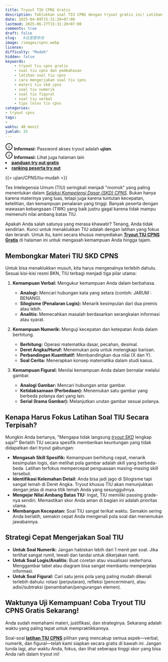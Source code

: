 ```yaml
---
title: Tryout TIU CPNS Gratis
description: Taklukkan soal TIU CPNS dengan tryout gratis ini! Latihan soal TIU terbaru (numerik, figural, verbal) lengkap dengan pembahasan dan tips cepat. Siap capai skor tinggi
date: 2025-04-09T15:31:20+07:00
lastmod: 2025-06-27T15:31:20+07:00
comments: true
draft: false 
slug:   #这里要修改
image: /images/cpns.webp
license: 
difficulty: "Mudah"
hidden: false
keywords: 
    - tryout tiu cpns gratis
    - soal tiu cpns dan pembahasan
    - latihan soal tiu cpns
    - cara mengerjakan soal tiu cpns
    - materi tiu skd cpns
    - soal tiu numerik
    - soal tiu figural
    - soal tiu verbal
    - tips lolos tiu cpns
categories:
- tryout cpns
tags:
- 
waktu: 40 menit
jumlah: 35   
---
```



<div class="alert alert-info">
  <svg xmlns="http://www.w3.org/2000/svg" width="24" height="24" viewBox="0 0 24 24" fill="none" stroke="currentColor" stroke-width="2" stroke-linecap="round" stroke-linejoin="round" class="feather feather-info"><circle cx="12" cy="12" r="10"></circle><line x1="12" y1="16" x2="12" y2="12"></line>    <line x1="12" y1="8" x2="12.01" y2="8"></line>  </svg>
  <span><strong>Informasi:</strong> Password akses tryout adalah <b><i>ujian</b></i>.</span>
</div>
<div class="alert alert-info">
  <svg xmlns="http://www.w3.org/2000/svg" width="24" height="24" viewBox="0 0 24 24" fill="none" stroke="currentColor" stroke-width="2" stroke-linecap="round" stroke-linejoin="round" class="feather feather-info"><circle cx="12" cy="12" r="10"></circle><line x1="12" y1="16" x2="12" y2="12"></line>    <line x1="12" y1="8" x2="12.01" y2="8"></line>  </svg>
  <span><strong>Informasi:</strong> Lihat juga halaman lain<b> <li><a href="/ujian/cara-ikut-tryout-online-gratis">panduan try out gratis</a></li></b> <b><li><a href="/ujian/ranking-peserta-tryout">ranking peserta try out</a></li></b></span>
</div>


{{< ujian/CPNS/tiu-mudah >}}

Tes Intelegensia Umum (TIU) seringkali menjadi "momok" yang paling menentukan dalam *[Seleksi Kompetensi Dasar (SKD) CPNS](/ujian/cpns/try-out-skd-cpns-gratis/)*. Bukan hanya karena materinya yang luas, tetapi juga karena tuntutan kecepatan, ketelitian, dan kemampuan penalaran yang tinggi. Banyak peserta dengan wawasan kebangsaan (TWK) yang baik justru gagal karena tidak mampu memenuhi nilai ambang batas TIU.

Apakah Anda salah satunya yang merasa khawatir? Tenang, Anda tidak sendirian. Kunci untuk menaklukkan TIU adalah dengan latihan yang fokus dan terarah. Untuk itu, kami secara khusus menyediakan **[Tryout TIU CPNS Gratis](/ujian/cpns/tryout-tiu-cpns/)** di halaman ini untuk mengasah kemampuan Anda hingga tajam.

## Membongkar Materi TIU SKD CPNS

Untuk bisa menaklukkan musuh, kita harus mengenalnya terlebih dahulu. Sesuai kisi-kisi resmi BKN, TIU terbagi menjadi tiga pilar utama:

1.  **Kemampuan Verbal:** Mengukur kemampuan Anda dalam berbahasa.
    * **Analogi:** Mencari hubungan kata yang setara (contoh: JARUM : BENANG).
    * **Silogisme (Penalaran Logis):** Menarik kesimpulan dari dua premis atau lebih.
    * **Analitis:** Memecahkan masalah berdasarkan serangkaian informasi atau syarat.

2.  **Kemampuan Numerik:** Menguji kecepatan dan ketepatan Anda dalam berhitung.
    * **Berhitung:** Operasi matematika dasar, pecahan, desimal.
    * **Deret Angka/Huruf:** Menemukan pola untuk melengkapi barisan.
    * **Perbandingan Kuantitatif:** Membandingkan dua nilai (X dan Y).
    * **Soal Cerita:** Menerapkan konsep matematika dalam studi kasus.

3.  **Kemampuan Figural:** Menilai kemampuan Anda dalam bernalar melalui gambar.
    * **Analogi Gambar:** Mencari hubungan antar gambar.
    * **Ketidaksamaan (Perbedaan):** Menemukan satu gambar yang berbeda polanya dari yang lain.
    * **Serial (Irama Gambar):** Melanjutkan urutan gambar sesuai polanya.

## Kenapa Harus Fokus Latihan Soal TIU Secara Terpisah?

Mungkin Anda bertanya, "Mengapa tidak langsung *[tryout SKD](/ujian/cpns/tryout-cpns-gratis/)* lengkap saja?" Berlatih TIU secara spesifik memberikan keuntungan yang tidak didapatkan dari tryout gabungan:

* **Mengasah Skill Spesifik:** Kemampuan berhitung cepat, menarik kesimpulan logis, dan melihat pola gambar adalah skill yang berbeda-beda. Latihan terfokus mempercepat penguasaan masing-masing skill tersebut.
* **Identifikasi Kelemahan Detail:** Anda bisa jadi jago di Silogisme tapi sangat lemah di Deret Angka. Tryout khusus TIU akan menunjukkan dengan jelas di mana titik lemah Anda yang sesungguhnya.
* **Mengejar Nilai Ambang Batas TIU:** Ingat, TIU memiliki passing grade-nya sendiri. Memastikan skor Anda aman di bagian ini adalah prioritas utama.
* **Membangun Kecepatan:** Soal TIU sangat terikat waktu. Semakin sering Anda berlatih, semakin cepat Anda mengenali pola soal dan menemukan jawabannya.

## Strategi Cepat Mengerjakan Soal TIU

* **Untuk Soal Numerik:** Jangan habiskan lebih dari 1 menit per soal. Jika terlihat sangat rumit, lewati dan tandai untuk dikerjakan nanti.
* **Untuk Soal Logis/Analitis:** Buat coretan atau visualisasi sederhana. Menggambar tabel atau diagram bisa sangat membantu memperjelas informasi.
* **Untuk Soal Figural:** Cari satu jenis pola yang paling mudah dikenali terlebih dahulu: rotasi (perputaran), refleksi (pencerminan), atau adisi/subtraksi (penambahan/pengurangan elemen).

## Waktunya Uji Kemampuan! Coba Tryout TIU CPNS Gratis Sekarang!

Anda sudah memahami materi, justifikasi, dan strateginya. Sekarang adalah waktu yang paling tepat untuk mempraktikkannya.

Soal-soal **[latihan TIU CPNS](/ujian/)** pilihan yang mencakup semua aspek—verbal, numerik, dan figural—telah kami siapkan secara gratis di bawah ini. Jangan tunda lagi, atur waktu Anda, fokus, dan lihat seberapa tinggi skor yang bisa Anda raih dalam tryout ini!





